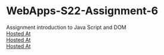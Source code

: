 # WebApps-S22-Assignment-6
Assignment introduction to Java Script and DOM <br>
[Hosted At](https://44-563-web-apps-s22.github.io/webapps-s22-assignment-6-ksreejareddy/president.html)<br>
[Hosted At](https://44-563-web-apps-s22.github.io/webapps-s22-assignment-6-ksreejareddy/tips.html) <br>
[Hosted At](https://44-563-web-apps-s22.github.io/webapps-s22-assignment-6-ksreejareddy/Computer.html)

